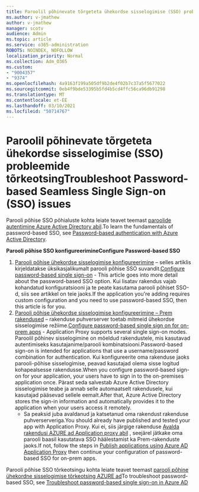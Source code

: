 ```yaml
---
title: Paroolil põhinevate tõrgeteta ühekordse sisselogimise (SSO) probleemide tõrkeotsing
ms.author: v-jmathew
author: v-jmathew
manager: scotv
audience: Admin
ms.topic: article
ms.service: o365-administration
ROBOTS: NOINDEX, NOFOLLOW
localization_priority: Normal
ms.collection: Adm_O365
ms.custom:
- "9004357"
- "9374"
ms.openlocfilehash: 4a9163f199a505df9b2de4f02b7c37a5f5677022
ms.sourcegitcommit: 0eb4f9bde53395b5fd4b5cd4ffc56ca96db91298
ms.translationtype: MT
ms.contentlocale: et-EE
ms.lasthandoff: 03/10/2021
ms.locfileid: "50714767"
---
```

# <a name="troubleshoot-password-based-seamless-single-sign-on-sso-issues"></a><span data-ttu-id="2dfc2-102">Paroolil põhinevate tõrgeteta ühekordse sisselogimise (SSO) probleemide tõrkeotsing</span><span class="sxs-lookup"><span data-stu-id="2dfc2-102">Troubleshoot Password-based Seamless Single Sign-on (SSO) issues</span></span>

<span data-ttu-id="2dfc2-103">Parooli põhise SSO põhialuste kohta leiate teavet teemast [paroolide autentimine Azure Active Directory abil](https://docs.microsoft.com/azure/active-directory/fundamentals/auth-password-based-sso).</span><span class="sxs-lookup"><span data-stu-id="2dfc2-103">To learn the fundamentals of password-based SSO, see [Password-based authentication with Azure Active Directory](https://docs.microsoft.com/azure/active-directory/fundamentals/auth-password-based-sso).</span></span>

<span data-ttu-id="2dfc2-104">**Parooli põhise SSO konfigureerimine**</span><span class="sxs-lookup"><span data-stu-id="2dfc2-104">**Configure Password-based SSO**</span></span>

1. <span data-ttu-id="2dfc2-105">[Parooli põhise ühekordse sisselogimise konfigureerimine](https://docs.microsoft.com/azure/active-directory/manage-apps/configure-password-single-sign-on-non-gallery-applications) – selles artiklis kirjeldatakse üksikasjalikumalt parooli põhise SSO suvandit.</span><span class="sxs-lookup"><span data-stu-id="2dfc2-105">[Configure password-based single sign-on](https://docs.microsoft.com/azure/active-directory/manage-apps/configure-password-single-sign-on-non-gallery-applications) - This article goes into more detail about the password-based SSO option.</span></span> <span data-ttu-id="2dfc2-106">Kui lisatav rakendus vajab kohandatud konfiguratsiooni ja te peate kasutama parooli põhiset SSO-d, siis see artikkel on teie jaoks.</span><span class="sxs-lookup"><span data-stu-id="2dfc2-106">If the application you're adding requires custom configuration and you need to use password-based SSO, then this article is for you.</span></span>
2. <span data-ttu-id="2dfc2-107">[Parooli põhise ühekordse sisselogimise konfigureerimine – Prem rakendused](https://docs.microsoft.com/azure/active-directory/manage-apps/application-proxy-configure-single-sign-on-password-vaulting) – rakenduse puhverserver toetab mitmeid ühekordse sisselogimise režiime.</span><span class="sxs-lookup"><span data-stu-id="2dfc2-107">[Configure password-based single sign on for on-prem apps](https://docs.microsoft.com/azure/active-directory/manage-apps/application-proxy-configure-single-sign-on-password-vaulting) - Application Proxy supports several single sign-on modes.</span></span> <span data-ttu-id="2dfc2-108">Paroolil põhinev sisselogimine on mõeldud rakendustele, mis kasutavad autentimiseks kasutajanime/parooli kombinatsiooni.</span><span class="sxs-lookup"><span data-stu-id="2dfc2-108">Password-based sign-on is intended for applications that use a username/password combination for authentication.</span></span> <span data-ttu-id="2dfc2-109">Kui konfigureerite oma rakenduse jaoks parooli-põhise sisselogimise, peavad kasutajad olema sisse logitud kohapealsesse rakendusse.</span><span class="sxs-lookup"><span data-stu-id="2dfc2-109">When you configure password-based sign-on for your application, your users have to sign in to the on-premises application once.</span></span> <span data-ttu-id="2dfc2-110">Pärast seda salvestab Azure Active Directory sisselogimise teabe ja annab selle automaatselt rakendusele, kui kasutajad pääsevad sellele eemalt.</span><span class="sxs-lookup"><span data-stu-id="2dfc2-110">After that, Azure Active Directory stores the sign-in information and automatically provides it to the application when your users access it remotely.</span></span>
    - <span data-ttu-id="2dfc2-111">Sa peaksid juba avaldanud ja katsetanud oma rakendust rakenduse puhverserveriga.</span><span class="sxs-lookup"><span data-stu-id="2dfc2-111">You should already have published and tested your app with Application Proxy.</span></span> <span data-ttu-id="2dfc2-112">Kui ei, siis järgige rakenduse [Avalda rakendusi AZURE ad Application proxy abil](https://docs.microsoft.com/azure/active-directory/manage-apps/application-proxy-add-on-premises-application) , seejärel jätkake oma parooli baasil kasutatava SSO häälestamist ka Prem-rakenduste jaoks.</span><span class="sxs-lookup"><span data-stu-id="2dfc2-112">If not, follow the steps in [Publish applications using Azure AD Application Proxy](https://docs.microsoft.com/azure/active-directory/manage-apps/application-proxy-add-on-premises-application) then continue your configuration of password-based SSO for on-prem apps.</span></span>

<span data-ttu-id="2dfc2-113">Parooli põhise SSO tõrkeotsingu kohta leiate teavet teemast [parooli põhine ühekordne sisselogimise tõrkeotsing AZURE ad](https://docs.microsoft.com/azure/active-directory/manage-apps/troubleshoot-password-based-sso)</span><span class="sxs-lookup"><span data-stu-id="2dfc2-113">To troubleshoot password-based SSO, see [Troubleshoot password-based single sign-on in Azure AD](https://docs.microsoft.com/azure/active-directory/manage-apps/troubleshoot-password-based-sso)</span></span>
